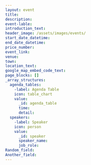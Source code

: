 ```yaml
---
layout: event
title:
description:
event-lable:
introduction_text:
header_image: /assets/images/events/
start_date_datetime:
end_date_datetime:
price_number: 
event_link:
venue:
town:
location_text:
google_map_embed_code_text:
page_blocks: []
_array_structures:
  agenda_tables:
    -label: Agenda Table
    icon: table_chart
    value:
      _id: agenda_table
      time:
      detail:
  speakers:
    -label: Speaker
    icon: person
    value:
      _id: speaker
      speaker_name:
      job_role:
Random_field: 
Another_field:
---
```

